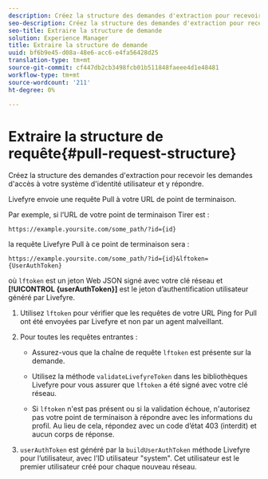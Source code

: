 ```yaml
---
description: Créez la structure des demandes d'extraction pour recevoir les demandes d'accès à votre système d'identité utilisateur et y répondre.
seo-description: Créez la structure des demandes d'extraction pour recevoir les demandes d'accès à votre système d'identité utilisateur et y répondre.
seo-title: Extraire la structure de demande
solution: Experience Manager
title: Extraire la structure de demande
uuid: bf6b9e45-d08a-48e6-acc6-e4fa56428d25
translation-type: tm+mt
source-git-commit: cf447db2cb3498fcb01b511848faeee4d1e48481
workflow-type: tm+mt
source-wordcount: '211'
ht-degree: 0%

---
```



# Extraire la structure de requête{#pull-request-structure}

Créez la structure des demandes d&#39;extraction pour recevoir les demandes d&#39;accès à votre système d&#39;identité utilisateur et y répondre.

Livefyre envoie une requête Pull à votre URL de point de terminaison.

Par exemple, si l’URL de votre point de terminaison Tirer est :

```
https://example.yoursite.com/some_path/?id={id}
```

la requête Livefyre Pull à ce point de terminaison sera :

```
https://example.yoursite.com/some_path/?id={id}&lftoken={UserAuthToken}
```

où `lftoken` est un jeton Web JSON signé avec votre clé réseau et **[!UICONTROL {userAuthToken}]** est le jeton d’authentification utilisateur généré par Livefyre.

1. Utilisez `lftoken` pour vérifier que les requêtes de votre URL Ping for Pull ont été envoyées par Livefyre et non par un agent malveillant.
1. Pour toutes les requêtes entrantes :

   * Assurez-vous que la chaîne de requête `lftoken` est présente sur la demande.
   * Utilisez la méthode `validateLivefyreToken` dans les bibliothèques Livefyre pour vous assurer que `lftoken` a été signé avec votre clé réseau.

   * Si `lftoken` n&#39;est pas présent ou si la validation échoue, n&#39;autorisez pas votre point de terminaison à répondre avec les informations du profil. Au lieu de cela, répondez avec un code d’état 403 (interdit) et aucun corps de réponse.

1. `userAuthToken` est généré par la  `buildUserAuthToken` méthode Livefyre pour l’utilisateur, avec l’ID utilisateur &quot;system&quot;. Cet utilisateur est le premier utilisateur créé pour chaque nouveau réseau.
